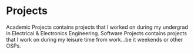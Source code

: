 # Projects
Academic Projects contains projects that I worked on during my undergrad in Electrical & Electronics Engineering.
Software Projects contains projects that I work on during my leisure time from work...be it weekends or other OSPs.

